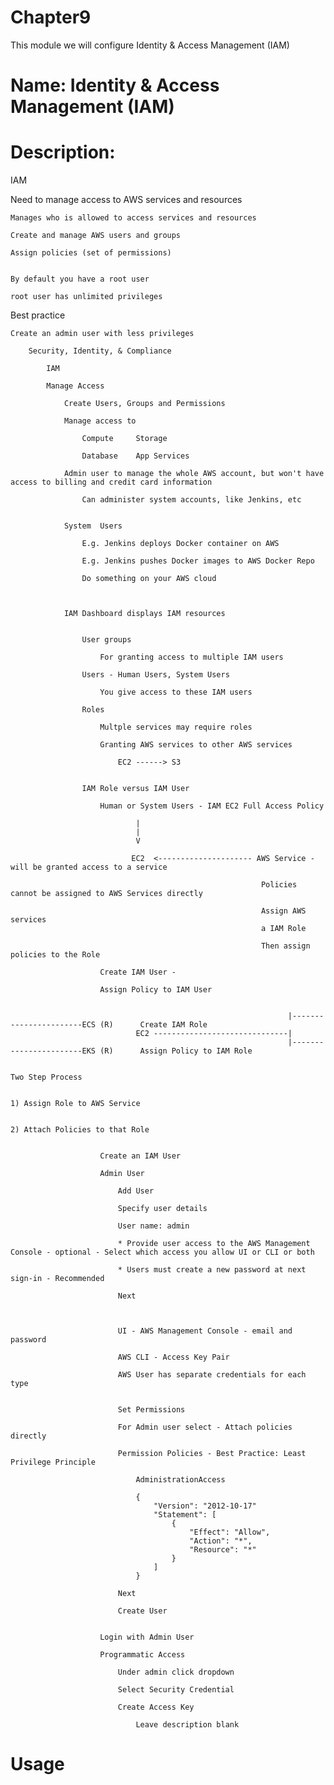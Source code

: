 # Chapter9
This module we will configure Identity & Access Management (IAM)

# Name: Identity & Access Management (IAM)

# Description: 

IAM

Need to manage access to AWS services and resources

    Manages who is allowed to access services and resources

    Create and manage AWS users and groups

    Assign policies (set of permissions)


    By default you have a root user

    root user has unlimited privileges

    

Best practice

    Create an admin user with less privileges

        Security, Identity, & Compliance

            IAM

            Manage Access

                Create Users, Groups and Permissions

                Manage access to 

                    Compute     Storage

                    Database    App Services

                Admin user to manage the whole AWS account, but won't have access to billing and credit card information

                    Can administer system accounts, like Jenkins, etc

                
                System  Users

                    E.g. Jenkins deploys Docker container on AWS

                    E.g. Jenkins pushes Docker images to AWS Docker Repo

                    Do something on your AWS cloud



                IAM Dashboard displays IAM resources


                    User groups

                        For granting access to multiple IAM users        
                    
                    Users - Human Users, System Users

                        You give access to these IAM users           
                    
                    Roles

                        Multple services may require roles

                        Granting AWS services to other AWS services

                            EC2 ------> S3

                        
                    IAM Role versus IAM User

                        Human or System Users - IAM EC2 Full Access Policy

                                |
                                |
                                V

                               EC2  <--------------------- AWS Service - will be granted access to a service

                                                            Policies cannot be assigned to AWS Services directly

                                                            Assign AWS services 
                                                            a IAM Role

                                                            Then assign policies to the Role

                        Create IAM User - 

                        Assign Policy to IAM User


                                                                  |-----------------------ECS (R)      Create IAM Role
                                EC2 ------------------------------|
                                                                  |-----------------------EKS (R)      Assign Policy to IAM Role

                                                                                                        Two Step Process

                                                                                                        1) Assign Role to AWS Service

                                                                                                        2) Attach Policies to that Role


                        Create an IAM User

                        Admin User

                            Add User

                            Specify user details

                            User name: admin

                            * Provide user access to the AWS Management Console - optional - Select which access you allow UI or CLI or both

                            * Users must create a new password at next sign-in - Recommended

                            Next



                            UI - AWS Management Console - email and password

                            AWS CLI - Access Key Pair

                            AWS User has separate credentials for each type


                            Set Permissions

                            For Admin user select - Attach policies directly

                            Permission Policies - Best Practice: Least Privilege Principle

                                AdministrationAccess

                                {
                                    "Version": "2012-10-17"
                                    "Statement": [
                                        {
                                            "Effect": "Allow",
                                            "Action": "*",
                                            "Resource": "*"
                                        }
                                    ]
                                }

                            Next

                            Create User


                        Login with Admin User

                        Programmatic Access

                            Under admin click dropdown

                            Select Security Credential

                            Create Access Key

                                Leave description blank



                            


                                                            





# Usage


    